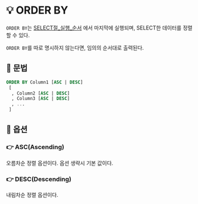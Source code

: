 # 💡 ORDER BY

`ORDER BY`는 [SELECT절_실행_순서](DML/SELECT절_실행_순서.md) 에서 마지막에 실행되며, SELECT한 데이터를 정렬할 수 있다.

`ORDER BY`를 따로 명시하지 않는다면, 임의의 순서대로 출력된다.

## 📌 문법

```SQL
ORDER BY Column1 [ASC | DESC] 
 [
  , Column2 [ASC | DESC]
  , Column3 [ASC | DESC]
  , ...
 ] 
```

## 📌 옵션

### 👉 ASC(Ascending)

오름차순 정렬 옵션이다. 옵션 생략시 기본 값이다.

### 👉 DESC(Descending)

내림차순 정렬 옵션이다.
